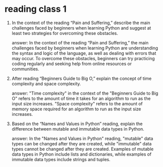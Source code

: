 # reading class 1

1. In the context of the reading “Pain and Suffering,” describe the main challenges faced by beginners when learning Python and suggest at least two strategies for overcoming these obstacles.

     answer: In the context of the reading “Pain and Suffering,” the main challenges faced by beginners when learning Python are understanding the syntax and logic of the language, as well as dealing with errors that may occur. To overcome these obstacles, beginners can try practicing coding regularly and seeking help from online resources or communities.


2. After reading “Beginners Guide to Big O,” explain the concept of time complexity and space complexity.

     answer: "Time complexity" in the context of the "Beginners Guide to Big O" refers to the amount of time it takes for an algorithm to run as the input size increases. "Space complexity" refers to the amount of memory space required for an algorithm to run as the input size increases.

3. Based on the “Names and Values in Python” reading, explain the difference between mutable and immutable data types in Python.

      answer: In the "Names and Values in Python" reading, "mutable" data types can be changed after they are created, while "immutable" data types cannot be changed after they are created. Examples of mutable data types in Python include lists and dictionaries, while examples of immutable data types include strings and tuples.